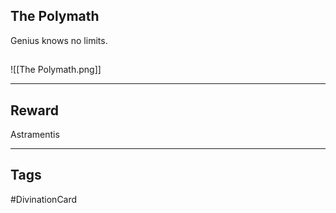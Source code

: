 ## The Polymath
Genius knows no limits.
## 
![[The Polymath.png]]

---
## Reward
Astramentis

---
## Tags
#DivinationCard